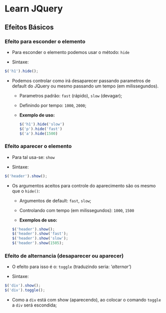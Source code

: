# Learn JQuery


## Efeitos Básicos

### Efeito para esconder o elemento
- Para esconder o elemento podemos usar o método: `hide`

- Sintaxe:
```js
$('h1').hide();
```

- Podemos controlar como irá desaparecer passando parametros de default do JQuery ou mesmo passando um tempo (em milissegundos).
    - Parametros padrão: `fast` (rápido), `slow` (devagar);
    - Definindo por tempo: `1000`, `2000`;

    - **Exemplo de uso:**
        ```js
        $('h1').hide('slow')
        $('p').hide('fast')
        $('a').hide(1500)
        ```

### Efeito aparecer o elemento
- Para tal usa-se: `show`

- Sintaxe:
```js
$('header').show();
```

- Os argumentos aceitos para controle do aparecimento são os mesmo que o `hide()`:
    - Argumentos de default: `fast`, `slow`;
    - Controlando com tempo (em milissegundos): `1000`, `1500`

    - **Exemplos de uso:**
    ```js
    $('header').show();
    $('header').show('fast');
    $('header').show('slow');
    $('header').show(1505);
    ```

### Efeito de alternancia (desaparecer ou aparecer)
- O efeito para isso é o: `toggle` (traduzindo seria: _'alternar'_)

- Sintaxe:
```js
$('div').show();
$('div').toggle();
```
- Como a `div` está com show (aparecendo), ao colocar o comando `toggle` a `div` será escondida;

